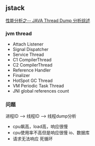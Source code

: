 
## jstack
[性能分析之-- JAVA Thread Dump 分析综述](https://blog.csdn.net/rachel_luo/article/details/8920596)


### jvm thread
* Attach Listener
* Signal Dispatcher
* Service Thread
* C1 CompilerThread
* C2 CompilerThread
* Reference Handler
* Finalizer
* HotSpot GC Thread
* VM Periodic Task Thread
* JNI global references count

### 问题
进程ID --> 线程ID --> 线程dump分析

* cpu飙高，load高，响应很慢
* cpu使用率不高但是响应很慢  io、数据库
* 请求无法响应    死循环